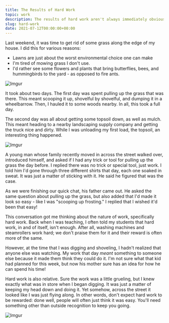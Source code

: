 ```yaml
---
title: The Results of Hard Work
topic: work
description: The results of hard work aren't always immediately obvious
slug: hard-work
date: 2021-07-12T00:00:00+00:00 
---
```


Last weekend, it was time to get rid of some grass along the edge of my house. I did this for various reasons:
- Lawns are just about the worst environmental choice one can make
- I'm tired of mowing grass I don't use.
- I'd rather see some flowers and plants that bring butterflies, bees, and hummingbirds to the yard - as opposed to fire ants.

![Imgur](https://i.imgur.com/9PQA2deb.jpg)

It took about two days. The first day was spent pulling up the grass that was there. This meant scooping it up, shovelful by shovelful, and dumping it in a wheelbarrow. Then, I hauled it to some woods nearby. In all, this took a full day. 

The second day was all about getting some topsoil down, as well as mulch. This meant heading to a nearby landscaping supply company and getting the truck nice and dirty. While I was unloading my first load, the topsoil, an interesting thing happened. 

![Imgur](https://i.imgur.com/n0EPZ00b.jpg)

A young man whose family recently moved in across the street walked over, introduced himself, and asked if I had any trick or tool for pulling up the grass the day before. I replied there was no trick or special tool, just work. I told him I'd gone through three different shirts that day, each one soaked in sweat. It was just a matter of sticking with it. He said he figured that was the case. 

As we were finishing our quick chat, his father came out. He asked the same question about pulling up the grass, but also added that I'd made it look so easy - like I was "scooping up frosting." I replied that I wished it'd been that easy!

This conversation got me thinking about the nature of work, specifically hard work. Back when I was teaching, I often told my students that hard work, in and of itself, isn't enough. After all, washing machines and steamrollers work hard; we don't praise them for it and their reward is often more of the same. 

However, at the time that I was digging and shoveling, I hadn't realized that anyone else was watching. My work that day *meant* something to someone else because it made them think they could do it. I'm not sure what that kid had planned for this week, but now his mother sure has an idea for how he can spend his time!

Hard work is also relative. Sure the work was a little grueling, but I knew exactly what was in store when I began digging. It was just a matter of keeping my head down and doing it. Yet somehow, across the street it looked like I was just flying along. In other words, don't expect hard work to be rewarded: done well, people will often just think it was easy. You'll need something other than outside recognition to keep you going.

![Imgur](https://i.imgur.com/LQZcmfbb.jpg)
